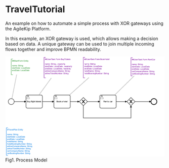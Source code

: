 # TravelTutorial

An example on how to automate a simple process with XOR gateways using the AgileKip Platform.

In this example, an XOR gateway is used, which allows making a decision based on data. A unique gateway can be used  to join multiple incoming flows together and improve BPMN readability.

![Model](/MODELS/travel-XOR/travel_XOR.png)
Fig1. Process Model
